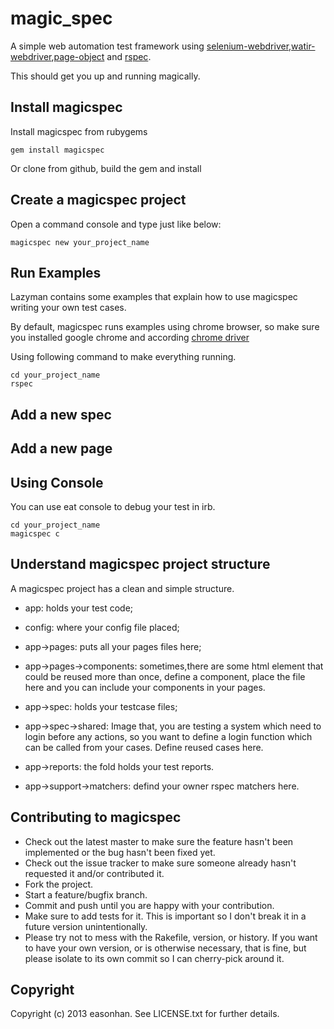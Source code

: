 magic_spec
=====================

A simple web automation test framework using [selenium-webdriver](http://docs.seleniumhq.org/projects/webdriver/),[watir-webdriver](https://github.com/watir/watir-webdriver),[page-object](https://github.com/cheezy/page-object) and [rspec](https://github.com/rspec/rspec). 

This should get you up and running magically.

Install magicspec
---------------
Install magicspec from rubygems

	gem install magicspec

Or clone from github, build the gem and install 

Create a magicspec project 
------------------------
Open a command console and type just like below:

	magicspec new your_project_name	
		
Run Examples
------------

Lazyman contains some examples that explain how to use magicspec writing your own test cases.

By default, magicspec runs examples using chrome browser, so make sure you installed google chrome and according [chrome driver](http://code.google.com/p/chromedriver/downloads/list)

Using following command to make everything running.

	cd your_project_name
	rspec

Add a new spec
------------

Add a new page
------------

Using Console
-------------
You can use eat console to debug your test in irb.

	cd your_project_name
	magicspec c

Understand magicspec project structure
------------------------------------

A magicspec project has a clean and simple structure. 

* app: holds your test code;
* config: where your config file placed;

* app->pages: puts all your pages files here;
* app->pages->components: sometimes,there are some html element that could be reused more than once, define a component, place the file here and you can include your components in your pages.

* app->spec: holds your testcase files;
* app->spec->shared: Image that, you are testing a system which need to login before any actions, so you want to define a login function which can be called from your cases. Define reused cases here.

* app->reports: the fold holds your test reports.

* app->support->matchers: defind your owner rspec matchers here.


Contributing to magicspec
-----------------------
 
* Check out the latest master to make sure the feature hasn't been implemented or the bug hasn't been fixed yet.
* Check out the issue tracker to make sure someone already hasn't requested it and/or contributed it.
* Fork the project.
* Start a feature/bugfix branch.
* Commit and push until you are happy with your contribution.
* Make sure to add tests for it. This is important so I don't break it in a future version unintentionally.
* Please try not to mess with the Rakefile, version, or history. If you want to have your own version, or is otherwise necessary, that is fine, but please isolate to its own commit so I can cherry-pick around it.

Copyright
---------

Copyright (c) 2013 easonhan. See LICENSE.txt for
further details.

